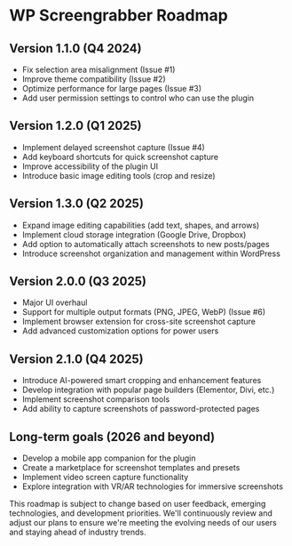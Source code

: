 # WP Screengrabber Roadmap

## Version 1.1.0 (Q4 2024)
- Fix selection area misalignment (Issue #1)
- Improve theme compatibility (Issue #2)
- Optimize performance for large pages (Issue #3)
- Add user permission settings to control who can use the plugin

## Version 1.2.0 (Q1 2025)
- Implement delayed screenshot capture (Issue #4)
- Add keyboard shortcuts for quick screenshot capture
- Improve accessibility of the plugin UI
- Introduce basic image editing tools (crop and resize)

## Version 1.3.0 (Q2 2025)
- Expand image editing capabilities (add text, shapes, and arrows)
- Implement cloud storage integration (Google Drive, Dropbox)
- Add option to automatically attach screenshots to new posts/pages
- Introduce screenshot organization and management within WordPress

## Version 2.0.0 (Q3 2025)
- Major UI overhaul
- Support for multiple output formats (PNG, JPEG, WebP) (Issue #6)
- Implement browser extension for cross-site screenshot capture
- Add advanced customization options for power users

## Version 2.1.0 (Q4 2025)
- Introduce AI-powered smart cropping and enhancement features
- Develop integration with popular page builders (Elementor, Divi, etc.)
- Implement screenshot comparison tools
- Add ability to capture screenshots of password-protected pages

## Long-term goals (2026 and beyond)
- Develop a mobile app companion for the plugin
- Create a marketplace for screenshot templates and presets
- Implement video screen capture functionality
- Explore integration with VR/AR technologies for immersive screenshots

This roadmap is subject to change based on user feedback, emerging technologies, and development priorities. We'll continuously review and adjust our plans to ensure we're meeting the evolving needs of our users and staying ahead of industry trends.

